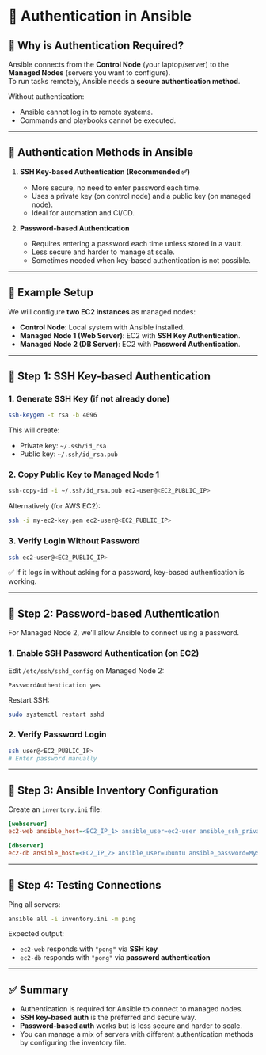 
# 🔐 Authentication in Ansible

## 🔹 Why is Authentication Required?
Ansible connects from the **Control Node** (your laptop/server) to the **Managed Nodes** (servers you want to configure).  
To run tasks remotely, Ansible needs a **secure authentication method**.  

Without authentication:
- Ansible cannot log in to remote systems.
- Commands and playbooks cannot be executed.

---

## 🔹 Authentication Methods in Ansible
1. **SSH Key-based Authentication (Recommended ✅)**
   - More secure, no need to enter password each time.
   - Uses a private key (on control node) and a public key (on managed node).
   - Ideal for automation and CI/CD.

2. **Password-based Authentication**
   - Requires entering a password each time unless stored in a vault.
   - Less secure and harder to manage at scale.
   - Sometimes needed when key-based authentication is not possible.

---

## 🔹 Example Setup
We will configure **two EC2 instances** as managed nodes:

- **Control Node**: Local system with Ansible installed.
- **Managed Node 1 (Web Server)**: EC2 with **SSH Key Authentication**.
- **Managed Node 2 (DB Server)**: EC2 with **Password Authentication**.

---

## 🔹 Step 1: SSH Key-based Authentication

### 1. Generate SSH Key (if not already done)
```bash
ssh-keygen -t rsa -b 4096
````

This will create:

* Private key: `~/.ssh/id_rsa`
* Public key: `~/.ssh/id_rsa.pub`

### 2. Copy Public Key to Managed Node 1

```bash
ssh-copy-id -i ~/.ssh/id_rsa.pub ec2-user@<EC2_PUBLIC_IP>
```

Alternatively (for AWS EC2):

```bash
ssh -i my-ec2-key.pem ec2-user@<EC2_PUBLIC_IP>
```

### 3. Verify Login Without Password

```bash
ssh ec2-user@<EC2_PUBLIC_IP>
```

✅ If it logs in without asking for a password, key-based authentication is working.

---

## 🔹 Step 2: Password-based Authentication

For Managed Node 2, we’ll allow Ansible to connect using a password.

### 1. Enable SSH Password Authentication (on EC2)

Edit `/etc/ssh/sshd_config` on Managed Node 2:

```
PasswordAuthentication yes
```

Restart SSH:

```bash
sudo systemctl restart sshd
```

### 2. Verify Password Login

```bash
ssh user@<EC2_PUBLIC_IP>
# Enter password manually
```

---

## 🔹 Step 3: Ansible Inventory Configuration

Create an `inventory.ini` file:

```ini
[webserver]
ec2-web ansible_host=<EC2_IP_1> ansible_user=ec2-user ansible_ssh_private_key_file=~/.ssh/id_rsa

[dbserver]
ec2-db ansible_host=<EC2_IP_2> ansible_user=ubuntu ansible_password=MyStrongPassword123
```

---

## 🔹 Step 4: Testing Connections

Ping all servers:

```bash
ansible all -i inventory.ini -m ping
```

Expected output:

* `ec2-web` responds with `"pong"` via **SSH key**
* `ec2-db` responds with `"pong"` via **password authentication**

---

## ✅ Summary

* Authentication is required for Ansible to connect to managed nodes.
* **SSH key-based auth** is the preferred and secure way.
* **Password-based auth** works but is less secure and harder to scale.
* You can manage a mix of servers with different authentication methods by configuring the inventory file.

```

